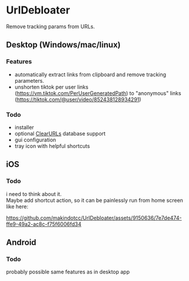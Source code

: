 # UrlDebloater
Remove tracking params from URLs.

## Desktop (Windows/mac/linux)

### Features
- automatically extract links from clipboard and remove tracking parameters.
- unshorten tiktok per user links (https://vm.tiktok.com/PerUserGeneratedPath) to "anonymous" links (https://tiktok.com/@user/video/852438128934291)

### Todo
- installer
- optional [ClearURLs](https://docs.clearurls.xyz/) database support
- gui configuration
- tray icon with helpful shortcuts

## iOS
### Todo
i need to think about it. \
Maybe add shortcut action, so it can be painlessly run from home screen like here:

https://github.com/makindotcc/UrlDebloater/assets/9150636/7e7de474-ffe9-49a2-ac8c-f75f6006fd34

## Android
### Todo
probably possible same features as in desktop app
